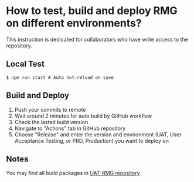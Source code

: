# How to test, build and deploy RMG on different environments?

This instruction is dedicated for collaborators who have write access to the repository.

## Local Test

```shell
$ npm run start # Auto hot-reload on save
```

## Build and Deploy

1. Push your commits to remote
2. Wait around 2 minutes for auto build by GitHub workflow
3. Check the lasted build version
4. Navigate to "Actions" tab in GitHub repository
5. Choose "Release" and enter the version and environment (UAT, User Acceptance Testing, or PRD, Production) you want to deploy on

## Notes

You may find all build packages in [UAT-RMG repository](https://github.com/wongchito/uat-rail-map-generator)